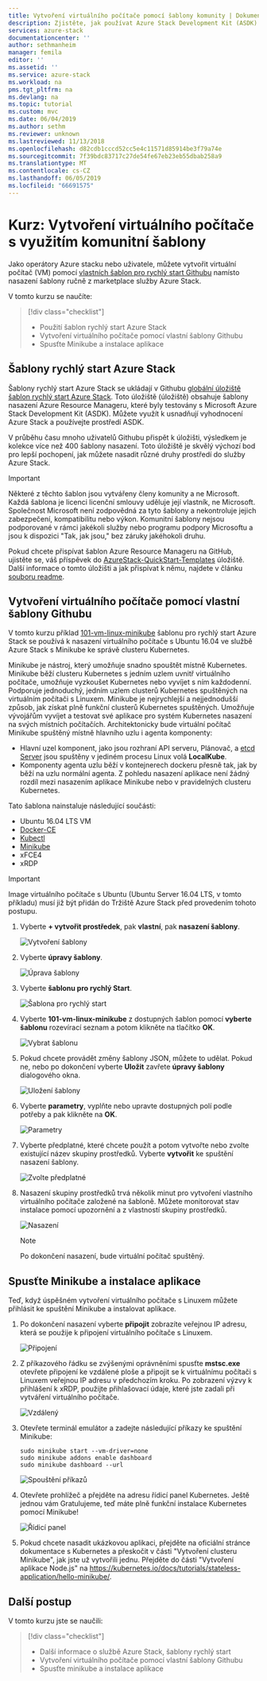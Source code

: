 ```yaml
---
title: Vytvoření virtuálního počítače pomocí šablony komunity | Dokumentace Microsoftu
description: Zjistěte, jak používat Azure Stack Development Kit (ASDK) k vytvoření virtuálního počítače pomocí šablony předdefinované a vlastní šablonu Githubu.
services: azure-stack
documentationcenter: ''
author: sethmanheim
manager: femila
editor: ''
ms.assetid: ''
ms.service: azure-stack
ms.workload: na
pms.tgt_pltfrm: na
ms.devlang: na
ms.topic: tutorial
ms.custom: mvc
ms.date: 06/04/2019
ms.author: sethm
ms.reviewer: unknown
ms.lastreviewed: 11/13/2018
ms.openlocfilehash: d82cdb1cccd52cc5e4c11571d85914be3f79a74e
ms.sourcegitcommit: 7f39bdc83717c27de54fe67eb23eb55dbab258a9
ms.translationtype: MT
ms.contentlocale: cs-CZ
ms.lasthandoff: 06/05/2019
ms.locfileid: "66691575"
---
```

# <a name="tutorial-create-a-vm-using-a-community-template"></a>Kurz: Vytvoření virtuálního počítače s využitím komunitní šablony

Jako operátory Azure stacku nebo uživatele, můžete vytvořit virtuální počítač (VM) pomocí [vlastních šablon pro rychlý start Githubu](https://github.com/Azure/AzureStack-QuickStart-Templates) namísto nasazení šablony ručně z marketplace služby Azure Stack.

V tomto kurzu se naučíte:

> [!div class="checklist"]
> * Použití šablon rychlý start Azure Stack
> * Vytvoření virtuálního počítače pomocí vlastní šablony Githubu
> * Spusťte Minikube a instalace aplikace

## <a name="azure-stack-quickstart-templates"></a>Šablony rychlý start Azure Stack

Šablony rychlý start Azure Stack se ukládají v Githubu [globální úložiště šablon rychlý start Azure Stack](https://github.com/Azure/AzureStack-QuickStart-Templates). Toto úložiště (úložiště) obsahuje šablony nasazení Azure Resource Manageru, které byly testovány s Microsoft Azure Stack Development Kit (ASDK). Můžete využít k usnadňují vyhodnocení Azure Stack a používejte prostředí ASDK.

V průběhu času mnoho uživatelů Githubu přispět k úložišti, výsledkem je kolekce více než 400 šablony nasazení. Toto úložiště je skvělý výchozí bod pro lepší pochopení, jak můžete nasadit různé druhy prostředí do služby Azure Stack.

>[!IMPORTANT]
> Některé z těchto šablon jsou vytvářeny členy komunity a ne Microsoft. Každá šablona je licenci licenční smlouvy uděluje její vlastník, ne Microsoft. Společnost Microsoft není zodpovědná za tyto šablony a nekontroluje jejich zabezpečení, kompatibilitu nebo výkon. Komunitní šablony nejsou podporované v rámci jakékoli služby nebo programu podpory Microsoftu a jsou k dispozici "Tak, jak jsou," bez záruky jakéhokoli druhu.

Pokud chcete přispívat šablon Azure Resource Manageru na GitHub, ujistěte se, váš příspěvek do [AzureStack-QuickStart-Templates](https://github.com/Azure/AzureStack-QuickStart-Templates) úložiště. Další informace o tomto úložišti a jak přispívat k němu, najdete v článku [souboru readme](https://github.com/Azure/AzureStack-QuickStart-Templates/blob/master/README.md).

## <a name="create-a-vm-using-a-custom-github-template"></a>Vytvoření virtuálního počítače pomocí vlastní šablony Githubu

V tomto kurzu příklad [101-vm-linux-minikube](https://github.com/Azure/AzureStack-QuickStart-Templates/tree/master/101-vm-linux-minikube) šablonu pro rychlý start Azure Stack se používá k nasazení virtuálního počítače s Ubuntu 16.04 ve službě Azure Stack s Minikube ke správě clusteru Kubernetes.

Minikube je nástroj, který umožňuje snadno spouštět místně Kubernetes. Minikube běží clusteru Kubernetes s jedním uzlem uvnitř virtuálního počítače, umožňuje vyzkoušet Kubernetes nebo vyvíjet s ním každodenní. Podporuje jednoduchý, jedním uzlem clusterů Kubernetes spuštěných na virtuálním počítači s Linuxem. Minikube je nejrychlejší a nejjednodušší způsob, jak získat plně funkční clusterů Kubernetes spuštěných. Umožňuje vývojářům vyvíjet a testovat své aplikace pro systém Kubernetes nasazení na svých místních počítačích. Architektonicky bude virtuální počítač Minikube spuštěný místně hlavního uzlu i agenta komponenty:

* Hlavní uzel komponent, jako jsou rozhraní API serveru, Plánovač, a [etcd Server](https://coreos.com/etcd/) jsou spuštěny v jediném procesu Linux volá **LocalKube**.
* Komponenty agenta uzlu běží v kontejnerech dockeru přesně tak, jak by běží na uzlu normální agenta. Z pohledu nasazení aplikace není žádný rozdíl mezi nasazením aplikace Minikube nebo v pravidelných clusteru Kubernetes.

Tato šablona nainstaluje následující součásti:

* Ubuntu 16.04 LTS VM
* [Docker-CE](https://download.docker.com/linux/ubuntu)
* [Kubectl](https://storage.googleapis.com/kubernetes-release/release/v1.8.0/bin/linux/amd64/kubectl)
* [Minikube](https://storage.googleapis.com/minikube/releases/latest/minikube-linux-amd64)
* xFCE4
* xRDP

> [!IMPORTANT]
> Image virtuálního počítače s Ubuntu (Ubuntu Server 16.04 LTS, v tomto příkladu) musí již být přidán do Tržiště Azure Stack před provedením tohoto postupu.

1. Vyberte **+ vytvořit prostředek**, pak **vlastní**, pak **nasazení šablony**.

    ![Vytvoření šablony](media/azure-stack-create-vm-template/1.PNG)

2. Vyberte **úpravy šablony**.

    ![Úprava šablony](media/azure-stack-create-vm-template/2.PNG)

3. Vyberte **šablonu pro rychlý Start**.

    ![Šablona pro rychlý start](media/azure-stack-create-vm-template/3.PNG)

4. Vyberte **101-vm-linux-minikube** z dostupných šablon pomocí **vyberte šablonu** rozevírací seznam a potom klikněte na tlačítko **OK**.

    ![Vybrat šablonu](media/azure-stack-create-vm-template/4.PNG)

5. Pokud chcete provádět změny šablony JSON, můžete to udělat. Pokud ne, nebo po dokončení vyberte **Uložit** zavřete **úpravy šablony** dialogového okna.

    ![Uložení šablony](media/azure-stack-create-vm-template/5.PNG)

6. Vyberte **parametry**, vyplňte nebo upravte dostupných polí podle potřeby a pak klikněte na **OK**.

    ![Parametry](media/azure-stack-create-vm-template/6.PNG)

7. Vyberte předplatné, které chcete použít a potom vytvořte nebo zvolte existující název skupiny prostředků. Vyberte **vytvořit** ke spuštění nasazení šablony.

    ![Zvolte předplatné](media/azure-stack-create-vm-template/7.PNG)

8. Nasazení skupiny prostředků trvá několik minut pro vytvoření vlastního virtuálního počítače založené na šabloně. Můžete monitorovat stav instalace pomocí upozornění a z vlastností skupiny prostředků.

    ![Nasazení](media/azure-stack-create-vm-template/8.PNG)

    >[!NOTE]
    > Po dokončení nasazení, bude virtuální počítač spuštěný.

## <a name="start-minikube-and-install-an-application"></a>Spusťte Minikube a instalace aplikace

Teď, když úspěšném vytvoření virtuálního počítače s Linuxem můžete přihlásit ke spuštění Minikube a instalovat aplikace.

1. Po dokončení nasazení vyberte **připojit** zobrazíte veřejnou IP adresu, která se použije k připojení virtuálního počítače s Linuxem.

    ![Připojení](media/azure-stack-create-vm-template/9.PNG)

2. Z příkazového řádku se zvýšenými oprávněními spusťte **mstsc.exe** otevřete připojení ke vzdálené ploše a připojit se k virtuálnímu počítači s Linuxem veřejnou IP adresu v předchozím kroku. Po zobrazení výzvy k přihlášení k xRDP, použijte přihlašovací údaje, které jste zadali při vytváření virtuálního počítače.

    ![Vzdálený](media/azure-stack-create-vm-template/10.PNG)

3. Otevřete terminál emulátor a zadejte následující příkazy ke spuštění Minikube:

    ```shell
    sudo minikube start --vm-driver=none
    sudo minikube addons enable dashboard
    sudo minikube dashboard --url
    ```

    ![Spouštění příkazů](media/azure-stack-create-vm-template/11.PNG)

4. Otevřete prohlížeč a přejděte na adresu řídicí panel Kubernetes. Ještě jednou vám Gratulujeme, teď máte plně funkční instalace Kubernetes pomocí Minikube!

    ![Řídicí panel](media/azure-stack-create-vm-template/12.PNG)

5. Pokud chcete nasadit ukázkovou aplikaci, přejděte na oficiální stránce dokumentace s Kubernetes a přeskočit v části "Vytvoření clusteru Minikube", jak jste už vytvořili jednu. Přejděte do části "Vytvoření aplikace Node.js" na https://kubernetes.io/docs/tutorials/stateless-application/hello-minikube/.

## <a name="next-steps"></a>Další postup

V tomto kurzu jste se naučili:

> [!div class="checklist"]
> * Další informace o službě Azure Stack, šablony rychlý start
> * Vytvoření virtuálního počítače pomocí vlastní šablony Githubu
> * Spusťte minikube a instalace aplikace
